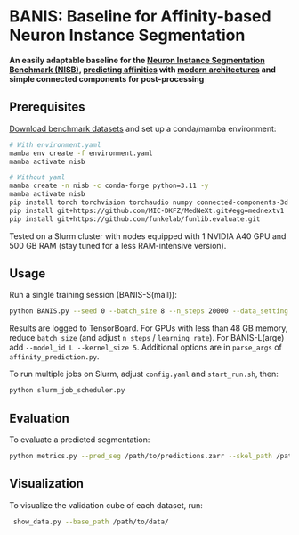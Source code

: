 # BANIS: Baseline for Affinity-based Neuron Instance Segmentation

**An easily adaptable baseline for the [Neuron Instance Segmentation Benchmark (NISB)](TODO), [predicting affinities](https://arxiv.org/abs/1706.00120) with [modern architectures](https://arxiv.org/abs/2303.09975) and simple connected components for post-processing**

## Prerequisites

[Download benchmark datasets](TODO) and set up a conda/mamba environment:

```bash
# With environment.yaml
mamba env create -f environment.yaml
mamba activate nisb

# Without yaml
mamba create -n nisb -c conda-forge python=3.11 -y
mamba activate nisb 
pip install torch torchvision torchaudio numpy connected-components-3d numba pytorch-lightning zarr monai scipy cython tensorboard
pip install git+https://github.com/MIC-DKFZ/MedNeXt.git#egg=mednextv1
pip install git+https://github.com/funkelab/funlib.evaluate.git 
```

Tested on a Slurm cluster with nodes equipped with 1 NVIDIA A40 GPU and 500 GB RAM (stay tuned for a less RAM-intensive version).

## Usage

Run a single training session (BANIS-S(mall)):

```bash
python BANIS.py --seed 0 --batch_size 8 --n_steps 20000 --data_setting base --base_data_path /local/dataset/dir/ --save_path /local/logging/dir/
```
Results are logged to TensorBoard. For GPUs with less than 48 GB memory, reduce `batch_size` (and adjust `n_steps` / `learning_rate`). For BANIS-L(arge) add `--model_id L --kernel_size 5`. Additional options are in `parse_args` of `affinity_prediction.py`.

To run multiple jobs on Slurm, adjust `config.yaml` and `start_run.sh`, then:

```bash
python slurm_job_scheduler.py
```

## Evaluation

To evaluate a predicted segmentation:

```bash
python metrics.py --pred_seg /path/to/predictions.zarr --skel_path /path/to/skeletons.pkl
```

## Visualization

To visualize the validation cube of each dataset, run:

```bash
 show_data.py --base_path /path/to/data/ 
```


